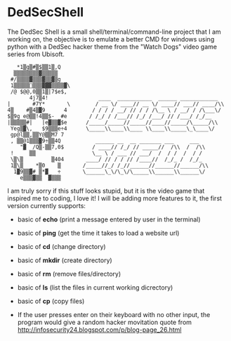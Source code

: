 # DedSecShell
The DedSec Shell is a small shell/terminal/command-line project that I am working on, the objective is to emulate a better CMD for windows using python with a DedSec hacker theme from the "Watch Dogs" video game series from Ubisoft.


       *1▒g▒#▒$▒▒1▒,Q        
      ▒▒▒▒▒▒▒▒▓▒▒▒▒▒         
     #/▒▒▒▒▓▒▒▒▓▒▒▓▒g        
     1▒▒▒▒▒‎▒▒▒▓▓▓▒▒▒▒▓\      
     /@ $@@,0▒▒1▒|7$e$,      
           4j7▒4!                ____  ___________  ______ ____________
    |       #7Y*       \        / __ \/ ____// __ \/ ____// ___// ____/\\
    4▒    #▒4▒▓9      4        / / / / __/ // / / /\__ \ / __/ / /\___\/
    $▒9g e@▒▒!4▒▒$-  #e       / /_/ / /___// /_/ /___/ // /___/ /_/__
    |▒▒▒▒▒#|   |e▓▒▒▓$e      /_____/_____//_____//____//_____/\_____/\\
     Yeg▒▓\,   $9▒▒▒e÷4      \_____\\____\\____ \\____\\_____\_\____\/
     gp@l▒▒,▒▒Y@▒▒M7 7       
     , ▒▒@1▒▒▒▓9÷▒▒4Q           ______ __  __ _______ ___     ___
        "▓  /Q▒-▒▒7,0$         / ____// /_/ // _____//  /\\  /  /\\
     !     ▒▒                  \__ \ / ___ // ___/  /  / /  /  / /
     \▒\▒         ▒404       ____/ // / / // /____//  /_/_ /  /_/_
     1▒\▒    *▒0    ▒       /_____//_/ /_//______//______//______/\\
      1▓9▒▒▓# ▒*▓   ÷       \______\_\/\_\/\_____\\______\\______\/
        e▒▒▒▓▒▒  ▓▒▒▒
        
I am truly sorry if this stuff looks stupid, but it is the video game that inspired me to coding, I love it! I will be adding more features to it, the first version currently supports:
- basic of **echo** (print a message entered by user in the terminal)
- basic of **ping** (get the time it takes to load a website url)
- basic of **cd** (change directory)
- basic of **mkdir** (create directory)
- basic of **rm** (remove files/directory)
- basic of **ls** (list the files in current working dicrectory)
- basic of **cp** (copy files)

- If the user presses enter on their keyboard with no other input, the program would give a random hacker movitation quote from http://infosecurity24.blogspot.com/p/blog-page_26.html
